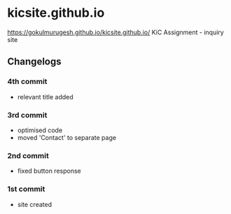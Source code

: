 # kicsite.github.io
https://gokulmurugesh.github.io/kicsite.github.io/
KiC Assignment - inquiry site

## Changelogs
### 4th commit
* relevant title added

### 3rd commit
* optimised code
* moved 'Contact' to separate page

### 2nd commit
* fixed button response

### 1st commit
* site created
